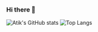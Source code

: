 ### Hi there 👋

![Atik's GitHub stats](https://github-readme-stats.vercel.app/api?username=rahman-atik&show_icons=true&theme=radical) ![Top Langs](https://github-readme-stats.vercel.app/api/top-langs/?username=rahman-atik&exclude_repo=github-readme-stats)

